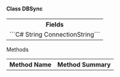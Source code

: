 #### Class DBSync

<table><tr>
<th> Fields </th>
</tr> 
<tr><td> <text>```C# String ConnectionString```</text></td></tr>
</table>

Methods
<table><tr><th>Method Name</th> <th>Method Summary</th></tr>
<tr> </tr>
</table>

